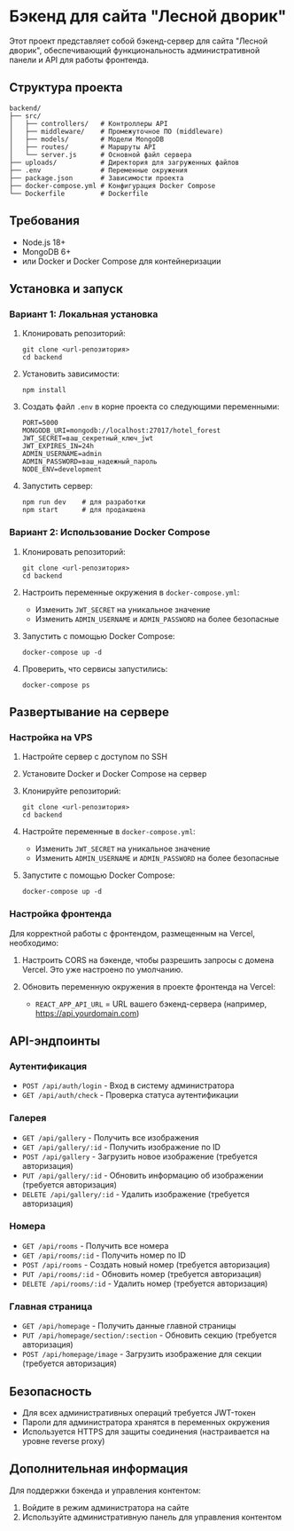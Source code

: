 # Бэкенд для сайта "Лесной дворик"

Этот проект представляет собой бэкенд-сервер для сайта "Лесной дворик", обеспечивающий функциональность административной панели и API для работы фронтенда.

## Структура проекта

```
backend/
├── src/
│   ├── controllers/   # Контроллеры API
│   ├── middleware/    # Промежуточное ПО (middleware)
│   ├── models/        # Модели MongoDB
│   ├── routes/        # Маршруты API
│   └── server.js      # Основной файл сервера
├── uploads/           # Директория для загруженных файлов
├── .env               # Переменные окружения
├── package.json       # Зависимости проекта
├── docker-compose.yml # Конфигурация Docker Compose
└── Dockerfile         # Dockerfile
```

## Требования

- Node.js 18+
- MongoDB 6+
- или Docker и Docker Compose для контейнеризации

## Установка и запуск

### Вариант 1: Локальная установка

1. Клонировать репозиторий:
   ```
   git clone <url-репозитория>
   cd backend
   ```

2. Установить зависимости:
   ```
   npm install
   ```

3. Создать файл `.env` в корне проекта со следующими переменными:
   ```
   PORT=5000
   MONGODB_URI=mongodb://localhost:27017/hotel_forest
   JWT_SECRET=ваш_секретный_ключ_jwt
   JWT_EXPIRES_IN=24h
   ADMIN_USERNAME=admin
   ADMIN_PASSWORD=ваш_надежный_пароль
   NODE_ENV=development
   ```

4. Запустить сервер:
   ```
   npm run dev    # для разработки
   npm start      # для продакшена
   ```

### Вариант 2: Использование Docker Compose

1. Клонировать репозиторий:
   ```
   git clone <url-репозитория>
   cd backend
   ```

2. Настроить переменные окружения в `docker-compose.yml`:
   - Изменить `JWT_SECRET` на уникальное значение
   - Изменить `ADMIN_USERNAME` и `ADMIN_PASSWORD` на более безопасные

3. Запустить с помощью Docker Compose:
   ```
   docker-compose up -d
   ```

4. Проверить, что сервисы запустились:
   ```
   docker-compose ps
   ```

## Развертывание на сервере

### Настройка на VPS

1. Настройте сервер с доступом по SSH
2. Установите Docker и Docker Compose на сервер
3. Клонируйте репозиторий:
   ```
   git clone <url-репозитория>
   cd backend
   ```
4. Настройте переменные в `docker-compose.yml`:
   - Изменить `JWT_SECRET` на уникальное значение
   - Изменить `ADMIN_USERNAME` и `ADMIN_PASSWORD` на более безопасные

5. Запустите с помощью Docker Compose:
   ```
   docker-compose up -d
   ```

### Настройка фронтенда

Для корректной работы с фронтендом, размещенным на Vercel, необходимо:

1. Настроить CORS на бэкенде, чтобы разрешить запросы с домена Vercel. Это уже настроено по умолчанию.

2. Обновить переменную окружения в проекте фронтенда на Vercel:
   - `REACT_APP_API_URL` = URL вашего бэкенд-сервера (например, https://api.yourdomain.com)

## API-эндпоинты

### Аутентификация

- `POST /api/auth/login` - Вход в систему администратора
- `GET /api/auth/check` - Проверка статуса аутентификации

### Галерея

- `GET /api/gallery` - Получить все изображения
- `GET /api/gallery/:id` - Получить изображение по ID
- `POST /api/gallery` - Загрузить новое изображение (требуется авторизация)
- `PUT /api/gallery/:id` - Обновить информацию об изображении (требуется авторизация)
- `DELETE /api/gallery/:id` - Удалить изображение (требуется авторизация)

### Номера

- `GET /api/rooms` - Получить все номера
- `GET /api/rooms/:id` - Получить номер по ID
- `POST /api/rooms` - Создать новый номер (требуется авторизация)
- `PUT /api/rooms/:id` - Обновить номер (требуется авторизация)
- `DELETE /api/rooms/:id` - Удалить номер (требуется авторизация)

### Главная страница

- `GET /api/homepage` - Получить данные главной страницы
- `PUT /api/homepage/section/:section` - Обновить секцию (требуется авторизация)
- `POST /api/homepage/image` - Загрузить изображение для секции (требуется авторизация)

## Безопасность

- Для всех административных операций требуется JWT-токен
- Пароли для администратора хранятся в переменных окружения
- Используется HTTPS для защиты соединения (настраивается на уровне reverse proxy)

## Дополнительная информация

Для поддержки бэкенда и управления контентом:

1. Войдите в режим администратора на сайте
2. Используйте административную панель для управления контентом
 